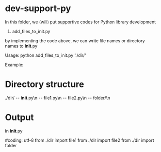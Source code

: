 # dev-support-py

In this folder, we (will) put supportive codes for Python library development

1. add_files_to_init.py 

by implementing the code above, we can write file names or directory names to __init__.py

Usage: python add_files_to_init.py './dir/'

Example:
 
# Directory structure
./dir/ -- __init__.py\n
       -- file1.py\n
       -- file2.py\n
       -- folder/\n


# Output

in __init__.py

#coding: utf-8
from ./dir import file1
from ./dir import file2
from ./dir import folder

